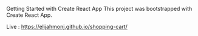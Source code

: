 Getting Started with Create React App
This project was bootstrapped with Create React App.

Live : https://elijahmonj.github.io/shopping-cart/